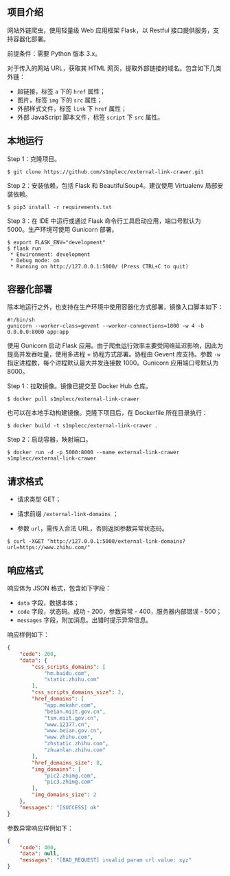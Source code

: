 ## 项目介绍

网站外链爬虫，使用轻量级 Web 应用框架 Flask，以 Restful 接口提供服务，支持容器化部署。

前提条件：需要 Python 版本 3.x。

对于传入的网站 URL，获取其 HTML 网页，提取外部链接的域名。包含如下几类外链：

- 超链接，标签 `a` 下的 `href` 属性；
- 图片，标签 `img` 下的 `src` 属性；
- 外部样式文件，标签 `link` 下  `href` 属性；
- 外部 JavaScript 脚本文件，标签 `script` 下  `src` 属性。

## 本地运行

Step 1：克隆项目。

```shell
$ git clone https://github.com/s1mplecc/external-link-crawer.git
```

Step 2：安装依赖，包括 Flask 和 BeautifulSoup4。建议使用 Virtualenv 局部安装依赖。

```shell
$ pip3 install -r requirements.txt 
```

Step 3：在 IDE 中运行或通过 Flask 命令行工具启动应用，端口号默认为 5000。生产环境可使用 Gunicorn 部署。

```shell
$ export FLASK_ENV="development"
$ flask run
 * Environment: development
 * Debug mode: on
 * Running on http://127.0.0.1:5000/ (Press CTRL+C to quit)
```

## 容器化部署

除本地运行之外，也支持在生产环境中使用容器化方式部署，镜像入口脚本如下：

```shell
#!/bin/sh
gunicorn --worker-class=gevent --worker-connections=1000 -w 4 -b 0.0.0.0:8000 app:app
```

使用 Gunicorn 启动 Flask 应用。由于爬虫运行效率主要受网络延迟影响，因此为提高并发吞吐量，使用多进程 + 协程方式部署。协程由 Gevent 库支持。参数 `-w` 指定进程数，每个进程默认最大并发连接数
1000。Gunicorn 应用端口号默认为 8000。

Step 1：拉取镜像。镜像已提交至 Docker Hub 仓库。

```shell
$ docker pull s1mplecc/external-link-crawer
```

也可以在本地手动构建镜像。克隆下项目后，在 Dockerfile 所在目录执行：

```shell
$ docker build -t s1mplecc/external-link-crawer .
```

Step 2：启动容器，映射端口。

```shell
$ docker run -d -p 5000:8000 --name external-link-crawer s1mplecc/external-link-crawer
```

## 请求格式

- 请求类型 GET；

- 请求前缀 `/external-link-domains` ；

- 参数 `url`，需传入合法 URL，否则返回参数异常状态码。

```shell
$ curl -XGET "http://127.0.0.1:5000/external-link-domains?url=https://www.zhihu.com/"
```

## 响应格式

响应体为 JSON 格式，包含如下字段：

- `data` 字段，数据本体；
- `code` 字段，状态码。成功 - 200，参数异常 - 400，服务器内部错误 - 500；
- `messages` 字段，附加消息。出错时提示异常信息。

响应样例如下：

```json
{
    "code": 200,
    "data": {
        "css_scripts_domains": [
            "hm.baidu.com",
            "static.zhihu.com"
        ],
        "css_scripts_domains_size": 2,
        "href_domains": [
            "app.mokahr.com",
            "beian.miit.gov.cn",
            "tsm.miit.gov.cn",
            "www.12377.cn",
            "www.beian.gov.cn",
            "www.zhihu.com",
            "zhstatic.zhihu.com",
            "zhuanlan.zhihu.com"
        ],
        "href_domains_size": 8,
        "img_domains": [
            "pic2.zhimg.com",
            "pic3.zhimg.com"
        ],
        "img_domains_size": 2
    },
    "messages": "[SUCCESS] ok"
}
```

参数异常响应样例如下：

```json
{
    "code": 400,
    "data": null,
    "messages": "[BAD_REQUEST] invalid param url value: xyz"
}
```
